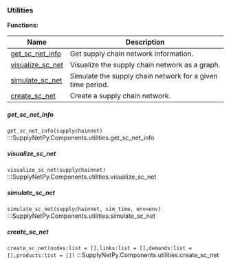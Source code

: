 ### Utilities

__Functions:__

| Name | Description |
| --- | --- |
| [get_sc_net_info](#get_sc_net_info) | Get supply chain network information.  |
| [visualize_sc_net](#visualize_sc_net) | Visualize the supply chain network as a graph. |
| [simulate_sc_net](#simulate_sc_net) | Simulate the supply chain network for a given time period. |
| [create_sc_net](#create_sc_net) | Create a supply chain network. |

##### get_sc_net_info
`get_sc_net_info(supplychainnet)`
:::SupplyNetPy.Components.utilities.get_sc_net_info

##### visualize_sc_net
`visualize_sc_net(supplychainnet) `
:::SupplyNetPy.Components.utilities.visualize_sc_net

##### simulate_sc_net
`simulate_sc_net(supplychainnet, sim_time, env=env)`
:::SupplyNetPy.Components.utilities.simulate_sc_net

##### create_sc_net
`create_sc_net(nodes:list = [],links:list = [],demands:list = [],products:list = [])`
:::SupplyNetPy.Components.utilities.create_sc_net